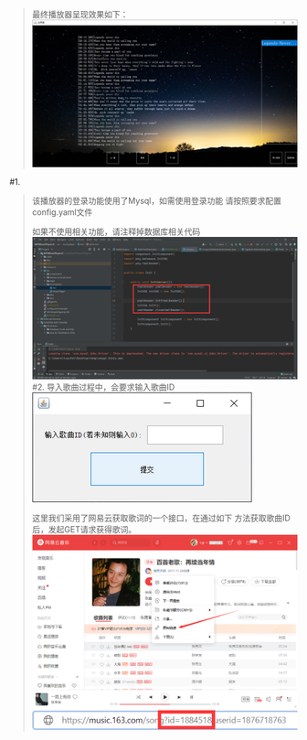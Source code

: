 >最终播放器呈现效果如下：
![](resource/5.png)

#1.
> 该播放器的登录功能使用了Mysql，如需使用登录功能
> 请按照要求配置config.yaml文件
> 
>如果不使用相关功能，请注释掉数据库相关代码
> ![](resource/1.png)
#2.
>导入歌曲过程中，会要求输入歌曲ID
> ![](resource/2.png)
> 
> 这里我们采用了网易云获取歌词的一个接口，在通过如下
> 方法获取歌曲ID后，发起GET请求获得歌词。
> ![](resource/3.png)
> ![](resource/4.png)
